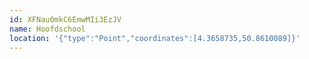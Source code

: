 ```yaml
---
id: XFNau0mkC6EmwMIi3EzJV
name: Hoofdschool
location: '{"type":"Point","coordinates":[4.3658735,50.8610089]}'
---
```

